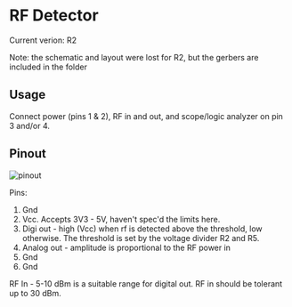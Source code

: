 # RF Detector

Current verion: R2

Note: the schematic and layout were lost for R2, but the gerbers are included in the folder

## Usage

Connect power (pins 1 & 2), RF in and out, and scope/logic analyzer on pin 3 and/or 4.


## Pinout

![pinout](docs/pinout.png)

  Pins:
  
  1. Gnd
  2. Vcc. Accepts 3V3 - 5V, haven't spec'd the limits here.
  3. Digi out - high (Vcc) when rf is detected above the threshold, low otherwise. The threshold is set by the voltage divider R2 and R5.
  4. Analog out - amplitude is proportional to the RF power in
  5. Gnd
  6. Gnd

  RF In - 5-10 dBm is a suitable range for digital out. RF in should be tolerant up to 30 dBm.

